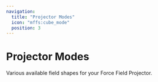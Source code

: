```yaml
---
navigation:
  title: "Projector Modes"
  icon: "mffs:cube_mode"
  position: 3
---
```


# Projector Modes

Various available field shapes for your Force Field Projector.

<SubPages />